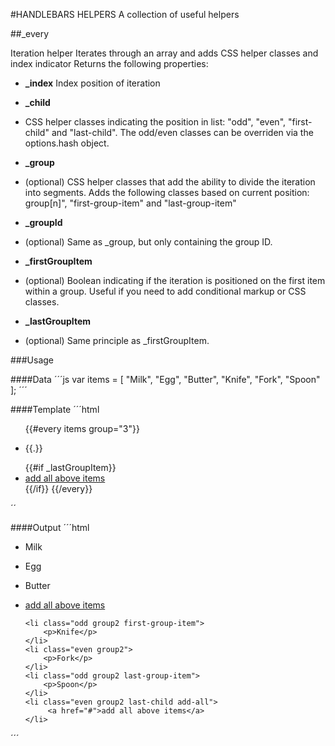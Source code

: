 #HANDLEBARS HELPERS
A collection of useful helpers

##_every

Iteration helper
Iterates through an array and adds CSS helper classes and index indicator
Returns the following properties:

* **_index**
Index position of iteration

* **_child**
- CSS helper classes indicating the position in list: 
"odd", "even", "first-child" and "last-child".
The odd/even classes can be overriden via the options.hash object.
         
* **_group**
- (optional) CSS helper classes that add the ability to divide the iteration into 
segments. Adds the following classes based on current position:
group[n]", "first-group-item" and "last-group-item"

* **_groupId**
- (optional) Same as _group, but only containing the group ID.

* **_firstGroupItem**
- (optional) Boolean indicating if the iteration is positioned on the first item 
within a group. Useful if you need to add conditional markup or CSS classes.

* **_lastGroupItem**
- (optional) Same principle as _firstGroupItem.


###Usage

####Data
´´´js
var items = [
    "Milk",
    "Egg",
    "Butter",
    "Knife",
    "Fork",
    "Spoon"
];
´´´

####Template
´´´html
<ul>
    {{#every items group="3"}}
        <li class="{{_child}} {{_group}}">
            <p>{{.}}</p> 
        </li>
        {{#if _lastGroupItem}}
        <li class="{{_child}} {{_groupId}} add-all">
             <a href="#">add all above items</a>
        </li>
        {{/if}}
    {{/every}}
</ul>
´´

####Output
´´´html
<ul>
    <li class="odd first-child group1 first-group-item">
        <p>Milk</p>
    </li>
    <li class="even group1">
        <p>Egg</p>
    </li>
    <li class="odd group1 last-group-item">
        <p>Butter</p>
    </li>
    <li class="even group1 add-all">
         <a href="#">add all above items</a>
    </li>
    
    <li class="odd group2 first-group-item">
        <p>Knife</p>
    </li>
    <li class="even group2">
        <p>Fork</p>
    </li>
    <li class="odd group2 last-group-item">
        <p>Spoon</p>
    </li>
    <li class="even group2 last-child add-all">
         <a href="#">add all above items</a>
    </li>
</ul>
´´´
